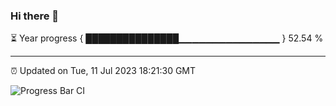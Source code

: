 ### Hi there 👋

⏳ Year progress { ███████████████▁▁▁▁▁▁▁▁▁▁▁▁▁▁▁ } 52.54 %

---

⏰ Updated on Tue, 11 Jul 2023 18:21:30 GMT

![Progress Bar CI](https://github.com/liununu/liununu/workflows/Progress%20Bar%20CI/badge.svg)
